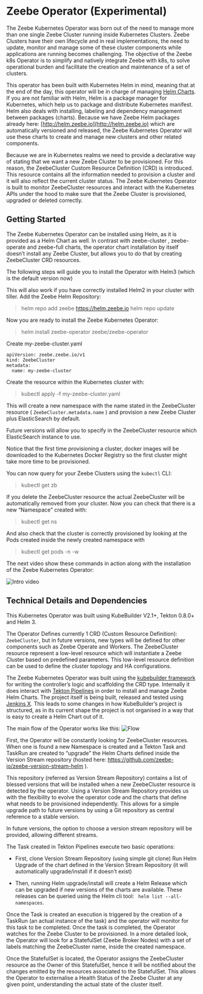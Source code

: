 # Zeebe Operator (Experimental)

The Zeebe Kubernetes Operator was born out of the need to manage more than one single Zeebe Cluster running inside Kubernetes Clusters. Zeebe Clusters have their own lifecycle and in real implementations, the need to update, monitor and manage some of these cluster components while applications are running becomes challenging. The objective of the Zeebe k8s Operator is to simplify and natively integrate Zeebe with k8s, to solve operational burden and facilitate the creation and maintenance of a set of clusters. 

This operator has been built with Kubernetes Helm in mind, meaning that at the end of the day, this operator will be in charge of managing [Helm Charts](https://github.com/helm/helm). If you are not familiar with Helm, Helm is a package manager for Kubernetes, which help us to package and distribute Kubernetes manifest. Helm also deals with installing, labeling and dependency management between packages (charts). Because we have Zeebe Helm packages already here: [http://helm.zeebe.io](http://helm.zeebe.io) which are automatically versioned and released, the Zeebe Kubernetes Operator will use these charts to create and manage new clusters and other related components. 


Because we are in Kubernetes realms we need to provide a declarative way of stating that we want a new Zeebe Cluster to be provisioned. For this reason, the ZeebeCluster Custom Resource Definition (CRD) is introduced. This resource contains all the information needed to provision a cluster and it will also reflect the current cluster status. The Zeebe Kubernetes Operator is built to monitor ZeebeCluster resources and interact with the Kubernetes APIs under the hood to make sure that the Zeebe Cluster is provisioned, upgraded or deleted correctly.

## Getting Started

The Zeebe Kubernetes Operator can be installed using Helm, as it is provided as a Helm Chart as well. In contrast with zeebe-cluster , zeebe-operate and zeebe-full charts, the operator chart installation by itself doesn’t install any Zeebe Cluster, but allows you to do that by creating ZeebeCluster CRD resources. 

The following steps will guide you to install the Operator with Helm3  (which is the default version now)

This will also work if you have correctly installed Helm2 in your cluster with tiller.
Add the Zeebe Helm Repository:

> helm repo add zeebe https://helm.zeebe.io
> helm repo update

Now you are ready to install the Zeebe Kubernetes Operator:

> helm install zeebe-operator zeebe/zeebe-operator

Create my-zeebe-cluster.yaml

```
apiVersion: zeebe.zeebe.io/v1
kind: ZeebeCluster
metadata:
  name: my-zeebe-cluster
```

Create the resource within the Kubernetes cluster with:

> kubectl apply -f my-zeebe-cluster.yaml


This will create a new namespace with the name stated in the ZeebeCluster resource ( `ZeebeCluster.metadata.name` ) and provision a new Zeebe Cluster plus ElasticSearch by default.

Future versions will allow you to specify in the ZeebeCluster resource which ElasticSearch instance to use. 

Notice that the first time provisioning a cluster, docker images will  be downloaded to the Kubernetes Docker Registry so the first cluster might take more time to be provisioned. 

You can now query for your Zeebe Clusters using the `kubectl` CLI:

> kubectl get zb

If you delete the ZeebeCluster resource the actual ZeebeCluster will be automatically removed from your cluster. 
Now you can check that there is a new “Namespace” created with:

> kubectl get ns

And also check that the cluster is correctly provisioned by looking at the Pods created inside the newly created namespace with

> kubectl get pods -n <Zeebe Cluster Name> -w

The next video show these commands in action along with the installation of the Zeebe Kubernetes Operator:

![Intro video](https://www.youtube.com/watch?v=U-crhMfuJgY)


## Technical Details and Dependencies

This Kubernetes Operator was built using KubeBuilder V2.1+, Tekton 0.8.0+ and Helm 3.

The Operator Defines currently 1 CRD (Custom Resource Definition): `ZeebeCluster`, but in future versions, new types will be defined for other components such as Zeebe Operate and Workers.  The ZeebeCluster resource represent a low-level resource which will instantiate a Zeebe Cluster based on predefined parameters. This low-level resource definition can be used to define the cluster topology and HA configurations.

The Zeebe Kubernetes Operator was built using the [kubebuilder framework](https://github.com/kubernetes-sigs/kubebuilder) for writing the controller’s logic and scaffolding the CRD type. Internally it does interact with [Tekton Pipelines](https://github.com/tektoncd/pipeline) in order to install and manage Zeebe Helm Charts.  The project itself is being built, released and tested using [Jenkins X](https://jenkins-x.io/). This leads to some changes in how KubeBuilder’s project is structured, as in its current shape the project is not organised in a way that is easy to create a Helm Chart out of it.

The main flow of the Operator works like this: 
![Flow](/kubernetes/zeebe-operator-flow.png)


First, the Operator will be constantly looking for ZeebeCluster resources. When one is found a new Namespace is created and a Tekton Task and TaskRun are created to “upgrade” the Helm Charts defined inside the Version Stream repository (hosted here: https://github.com/zeebe-io/zeebe-version-stream-helm ).

This repository (referred as Version Stream Repository) contains a list of blessed versions that will be installed when a new ZeebeCluster resource is detected by the operator. Using a Version Stream Repository provides us with the flexibility to evolve the operator code and the charts that define what needs to be provisioned independently. This allows for a simple upgrade path to future versions by using a Git repository as central reference to a stable version.

In future versions, the option to choose a version stream repository will be provided, allowing different streams.

The Task created in Tekton Pipelines execute two basic operations:

- First, clone Version Stream Repository (using simple git clone)
Run Helm Upgrade of the chart defined in the Version Stream Repository (it will automatically upgrade/install if it doesn’t exist)

- Then, running Helm upgrade/install will create a Helm Release which can be upgraded if new versions of the charts are available. These releases can be queried using the Helm cli tool: ` helm list --all-namespaces`.

Once the Task is created an execution is triggered by the creation of a TaskRun (an actual instance of the task) and the operator will monitor for this task to be completed. Once the task is completed, the Operator watches for the Zeebe Cluster to be provisioned. In a more detailed look, the Operator will look for a StatefulSet (Zeebe Broker Nodes) with a set of labels matching the ZeebeCluster name, inside the created namespace.

Once the StatefulSet is located, the Operator assigns the ZeebeCluster resource as the Owner of this StatefulSet, hence it will be notified about the changes emitted by the resources associated to the StatefulSet. This allows the Operator to externalise a Health Status of the Zeebe Cluster at any given point, understanding the actual state of the cluster itself.

